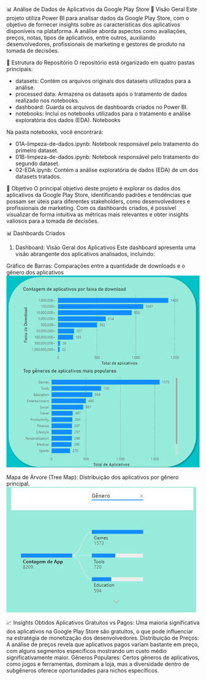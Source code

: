 📊 Análise de Dados de Aplicativos da Google Play Store
📑 Visão Geral
Este projeto utiliza Power BI para analisar dados da Google Play Store, com o objetivo de fornecer insights sobre as características dos aplicativos disponíveis na plataforma. A análise aborda aspectos como avaliações, preços, notas, tipos de aplicativos, entre outros, auxiliando desenvolvedores, profissionais de marketing e gestores de produto na tomada de decisões.

📂 Estrutura do Repositório
O repositório está organizado em quatro pastas principais:

* datasets: Contém os arquivos originais dos datasets utilizados para a análise.
* processed data: Armazena os datasets após o tratamento de dados realizado nos notebooks.
* dashboard: Guarda os arquivos de dashboards criados no Power BI.
* notebooks: Inclui os notebooks utilizados para o tratamento e análise exploratória dos dados (EDA).
Notebooks

Na pasta notebooks, você encontrará:

* 01A-limpeza-de-dados.ipynb: Notebook responsável pelo tratamento do primeiro dataset.
* 01B-limpeza-de-dados.ipynb: Notebook responsável pelo tratamento do segundo dataset.
* 02-EDA.ipynb: Contém a análise exploratória de dados (EDA) de um dos datasets tratados.

🚀 Objetivo
O principal objetivo deste projeto é explorar os dados dos aplicativos da Google Play Store, identificando padrões e tendências que possam ser úteis para diferentes stakeholders, como desenvolvedores e profissionais de marketing. Com os dashboards criados, é possível visualizar de forma intuitiva as métricas mais relevantes e obter insights valiosos para a tomada de decisões.

📊 Dashboards Criados
1. Dashboard: Visão Geral dos Aplicativos
Este dashboard apresenta uma visão abrangente dos aplicativos analisados, incluindo:

Gráfico de Barras: Comparações entre a quantidade de downloads e o gênero dos aplicativos
![alt text](image-1.png)

Mapa de Árvore (Tree Map): Distribuição dos aplicativos por gênero principal.
![alt text](image-2.png)

📈 Insights Obtidos
Aplicativos Gratuitos vs Pagos: Uma maioria significativa dos aplicativos na Google Play Store são gratuitos, o que pode influenciar na estratégia de monetização dos desenvolvedores.
Distribuição de Preços: A análise de preços revela que aplicativos pagos variam bastante em preço, com alguns segmentos específicos mostrando um custo médio significativamente maior.
Gêneros Populares: Certos gêneros de aplicativos, como jogos e ferramentas, dominam a loja, mas a diversidade dentro de subgêneros oferece oportunidades para nichos específicos.